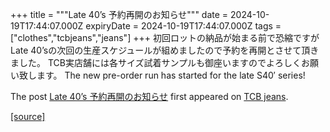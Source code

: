+++
title = """Late 40’s 予約再開のお知らせ"""
date = 2024-10-19T17:44:07.000Z
expiryDate = 2024-10-19T17:44:07.000Z
tags = ["clothes","tcbjeans","jeans"]
+++
初回ロットの納品が始まる前で恐縮ですがLate 40’sの次回の生産スケジュールが組めましたので予約を再開とさせて頂きました。 TCB実店舗には各サイズ試着サンプルも御座いますのでよろしくお願い致します。 The new pre-order run has started for the late S40′ series!

The post [Late 40’s 予約再開のお知らせ](http://tcbjeans.com/2024/10/20/49607) first appeared on [TCB jeans](http://tcbjeans.com).

[[source]](http://tcbjeans.com/2024/10/20/49607)
